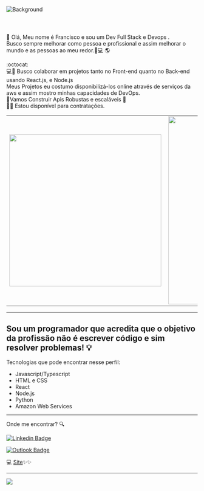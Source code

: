![Background](https://github.com/FranciscoBSpadaro/My-Profile/blob/master/background.png)
#
<br/> 🤖 Olá, Meu nome é Francisco e sou um Dev Full Stack e Devops .
<br/> Busco sempre melhorar como pessoa e profissional e assim melhorar o mundo e as pessoas ao meu redor.🏽‍💻 🌎

:octocat:
<br/> 💻💙 Busco colaborar em projetos tanto no Front-end quanto no Back-end usando React.js,  e Node.js 
<br/> Meus Projetos eu costumo disponibilizá-los online através de serviços da aws e assim mostro minhas capacidades de DevOps.
<br/>🚀Vamos Construir Apis Robustas e escaláveis 🚀
<br/>🙋‍♂️ Estou disponível para contratações.

<center>
  <table>
    <tr>
        <td><img width="400px" align="left" src="https://github-readme-stats.vercel.app/api/top-langs/?username=FranciscoBSpadaro&hide=html&layout=compact&theme=chartreuse-dark" /></td>
        <td><img width="495px" align="left" src="https://github-readme-stats.vercel.app/api?username=FranciscoBSpadaro&theme=chartreuse-dark&show_icons=true"/></td>
    </tr>   
  </table>
</center>


---

## Sou um programador que acredita que o objetivo da profissão não é escrever código e sim resolver problemas! :bulb:

Tecnologias que pode encontrar nesse perfil:

- Javascript/Typescript
- HTML e CSS
- React
- Node.js
- Python
- Amazon Web Services


---

Onde me encontrar? :mag:

 [![Linkedin Badge](https://img.shields.io/badge/-FranciscoBianchiSpadaro-blue?style=flat-square&logo=Linkedin&logoColor=white&link=https://www.linkedin.com/in/franciscobspadar/)](https://www.linkedin.com/in/franciscobspadaro/) 
 <br/>
 
 [![Outlook Badge](https://img.shields.io/badge/-francisco.spadaro@outlook.com-c14438?style=flat-square&logo=Outlook&logoColor=white&link=mailto:francisco.spadaro@outlook.com)](mailto:francisco.spadaro@outlook.com)

💻 [Site](https://fbs-dev.netlify.app/)✨✨

---

![](https://komarev.com/ghpvc/?username=FranciscoBSpadarol&color=blue&style=flat)



